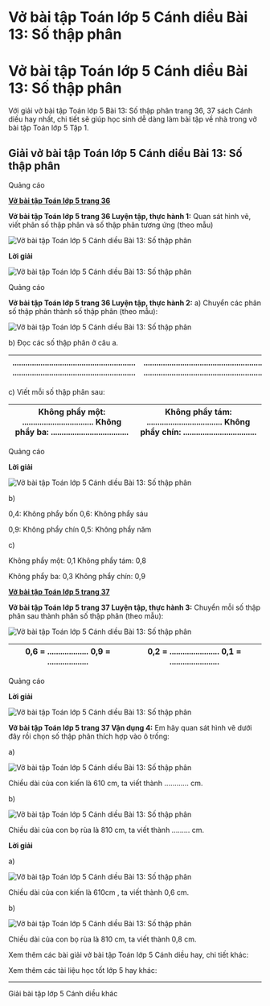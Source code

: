 # Vở bài tập Toán lớp 5 Cánh diều Bài 13: Số thập phân

# Vở bài tập Toán lớp 5 Cánh diều Bài 13: Số thập phân

Với giải vở bài tập Toán lớp 5 Bài 13: Số thập phân trang 36, 37 sách Cánh diều hay nhất, chi tiết sẽ giúp học sinh dễ dàng làm bài tập về nhà trong vở bài tập Toán lớp 5 Tập 1.

## Giải vở bài tập Toán lớp 5 Cánh diều Bài 13: Số thập phân

Quảng cáo

[**Vở bài tập Toán lớp 5 trang 36**](https://vietjack.com/vbt-toan-5-cd/vbt-toan-lop-5-trang-36.jsp)

**Vở bài tập Toán lớp 5 trang 36 Luyện tập, thực hành 1:** Quan sát hình vẽ, viết phân số thập phân và số thập phân tương ứng (theo mẫu)

![Vở bài tập Toán lớp 5 Cánh diều Bài 13: Số thập phân](https://vietjack.com/vbt-toan-5-cd/images/bai-13-so-thap-phan-10.PNG)

**Lời giải**

![Vở bài tập Toán lớp 5 Cánh diều Bài 13: Số thập phân](https://vietjack.com/vbt-toan-5-cd/images/bai-13-so-thap-phan-11.PNG)

Quảng cáo

**Vở bài tập Toán lớp 5 trang 36 Luyện tập, thực hành 2:** a) Chuyển các phân số thập phân thành số thập phân (theo mẫu):

![Vở bài tập Toán lớp 5 Cánh diều Bài 13: Số thập phân](https://vietjack.com/vbt-toan-5-cd/images/bai-13-so-thap-phan-12.PNG)

b) Đọc các số thập phân ở câu a.

......................................................... ......................................................... |  ......................................................... .........................................................  
---|---  
  
c) Viết mỗi số thập phân sau: 

Không phẩy một: ................................. Không phẩy ba: .................................... |  Không phẩy tám: ................................... Không phẩy chín: ..................................  
---|---  
  
Quảng cáo

**Lời giải**

![Vở bài tập Toán lớp 5 Cánh diều Bài 13: Số thập phân](https://vietjack.com/vbt-toan-5-cd/images/bai-13-so-thap-phan-13.PNG)

b) 

0,4: Không phẩy bốn 0,6: Không phẩy sáu

0,9: Không phẩy chín 0,5: Không phẩy năm

c) 

Không phẩy một: 0,1 Không phẩy tám: 0,8

Không phẩy ba: 0,3 Không phẩy chín: 0,9

[**Vở bài tập Toán lớp 5 trang 37**](https://vietjack.com/vbt-toan-5-cd/vbt-toan-lop-5-trang-37.jsp)

**Vở bài tập Toán lớp 5 trang 37 Luyện tập, thực hành 3:** Chuyển mỗi số thập phân sau thành phân số thập phân (theo mẫu):

![Vở bài tập Toán lớp 5 Cánh diều Bài 13: Số thập phân](https://vietjack.com/vbt-toan-5-cd/images/bai-13-so-thap-phan-14.PNG)

0,6 = ................... 0,9 = ................... |  0,2 = ....................... 0,1 = .......................  
---|---  
  
Quảng cáo

**Lời giải**

![Vở bài tập Toán lớp 5 Cánh diều Bài 13: Số thập phân](https://vietjack.com/vbt-toan-5-cd/images/bai-13-so-thap-phan-15.PNG)

**Vở bài tập Toán lớp 5 trang 37 Vận dụng 4:** Em hãy quan sát hình vẽ dưới đây rồi chọn số thập phân thích hợp vào ô trống:

a) 

![Vở bài tập Toán lớp 5 Cánh diều Bài 13: Số thập phân](https://vietjack.com/vbt-toan-5-cd/images/bai-13-so-thap-phan-16.PNG)

Chiều dài của con kiến là 610 cm, ta viết thành ............ cm.

b) 

![Vở bài tập Toán lớp 5 Cánh diều Bài 13: Số thập phân](https://vietjack.com/vbt-toan-5-cd/images/bai-13-so-thap-phan-17.PNG)

Chiều dài của con bọ rùa là 810 cm, ta viết thành ......... cm.

**Lời giải**

a) 

![Vở bài tập Toán lớp 5 Cánh diều Bài 13: Số thập phân](https://vietjack.com/vbt-toan-5-cd/images/bai-13-so-thap-phan-18.PNG)

Chiều dài của con kiến là 610cm , ta viết thành 0,6 cm.

b) 

![Vở bài tập Toán lớp 5 Cánh diều Bài 13: Số thập phân](https://vietjack.com/vbt-toan-5-cd/images/bai-13-so-thap-phan-19.PNG)

Chiều dài của con bọ rùa là 810 cm, ta viết thành 0,8 cm.

Xem thêm các bài giải vở bài tập Toán lớp 5 Cánh diều hay, chi tiết khác:

Xem thêm các tài liệu học tốt lớp 5 hay khác:

* * *

Giải bài tập lớp 5 Cánh diều khác
